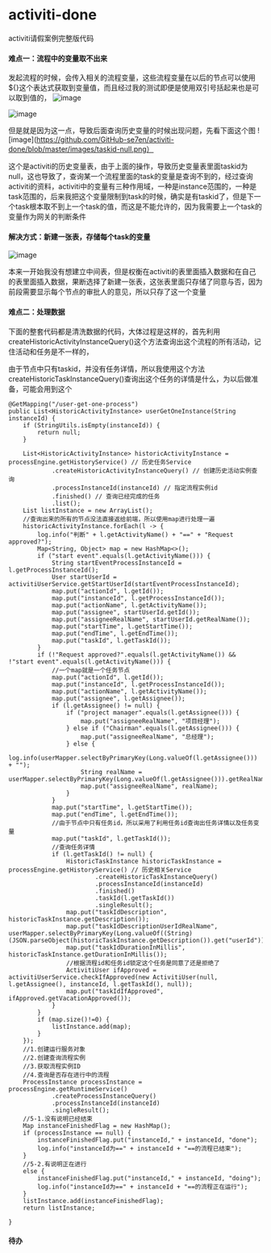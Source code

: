 # activiti-done
activiti请假案例完整版代码

#### 难点一：流程中的变量取不出来
发起流程的时候，会传入相关的流程变量，这些流程变量在以后的节点可以使用${}这个表达式获取到变量值，而且经过我的测试即便是使用双引号括起来也是可以取到值的，
![image](https://github.com/GitHub-se7en/activiti-done/blob/master/images/start-event.png)


![image](https://github.com/GitHub-se7en/activiti-done/blob/master/images/user-task.png)


但是就是因为这一点，导致后面查询历史变量的时候出现问题，先看下面这个图
![image](https://github.com/GitHub-se7en/activiti-done/blob/master/images/taskid-null.png）

这个是activiti的历史变量表，由于上面的操作，导致历史变量表里面taskid为null，这也导致了，查询某一个流程里面的task的变量是查询不到的，经过查询activiti的资料，activiti中的变量有三种作用域，一种是instance范围的，一种是task范围的，后来我把这个变量限制到task的时候，确实是有taskid了，但是下一个task根本取不到上一个task的值，而这是不能允许的，因为我需要上一个task的变量作为网关的判断条件

#### 解决方式：新建一张表，存储每个task的变量


![image](https://github.com/GitHub-se7en/activiti-done/blob/master/images/activiti-user.png)     

本来一开始我没有想建立中间表，但是权衡在activiti的表里面插入数据和在自己的表里面插入数据，果断选择了新建一张表，这张表里面只存储了同意与否，因为前段需要显示每个节点的审批人的意见，所以只存了这一个变量

#### 难点二：处理数据
下面的整套代码都是清洗数据的代码，大体过程是这样的，首先利用createHistoricActivityInstanceQuery()这个方法查询出这个流程的所有活动，记住活动和任务是不一样的，

由于节点中只有taskid，并没有任务详情，所以我使用这个方法createHistoricTaskInstanceQuery()查询出这个任务的详情是什么，为以后做准备，可能会用到这个


    @GetMapping("/user-get-one-process")
    public List<HistoricActivityInstance> userGetOneInstance(String instanceId) {
        if (StringUtils.isEmpty(instanceId)) {
            return null;
        }

        List<HistoricActivityInstance> historicActivityInstance = processEngine.getHistoryService() // 历史任务Service
                .createHistoricActivityInstanceQuery() // 创建历史活动实例查询
                .processInstanceId(instanceId) // 指定流程实例id
                .finished() // 查询已经完成的任务
                .list();
        List listInstance = new ArrayList();
        //查询出来的所有的节点没法直接返给前端，所以使用map进行处理一遍
        historicActivityInstance.forEach(l -> {
            log.info("判断" + l.getActivityName() + "==" + "Request approved?");
            Map<String, Object> map = new HashMap<>();
            if ("start event".equals(l.getActivityName())) {
                String startEventProcessInstanceId = l.getProcessInstanceId();
                User startUserId = activitiUserService.getStartUserId(startEventProcessInstanceId);
                map.put("actionId", l.getId());
                map.put("instanceId", l.getProcessInstanceId());
                map.put("actionName", l.getActivityName());
                map.put("assignee", startUserId.getId());
                map.put("assigneeRealName", startUserId.getRealName());
                map.put("startTime", l.getStartTime());
                map.put("endTime", l.getEndTime());
                map.put("taskId", l.getTaskId());
            }
            if (!"Request approved?".equals(l.getActivityName()) && !"start event".equals(l.getActivityName())) {
                //一个map就是一个任务节点
                map.put("actionId", l.getId());
                map.put("instanceId", l.getProcessInstanceId());
                map.put("actionName", l.getActivityName());
                map.put("assignee", l.getAssignee());
                if (l.getAssignee() != null) {
                    if ("project manager".equals(l.getAssignee())) {
                        map.put("assigneeRealName", "项目经理");
                    } else if ("Chairman".equals(l.getAssignee())) {
                        map.put("assigneeRealName", "总经理");
                    } else {
                        log.info(userMapper.selectByPrimaryKey(Long.valueOf(l.getAssignee())) + "");
                        String realName = userMapper.selectByPrimaryKey(Long.valueOf(l.getAssignee())).getRealName();
                        map.put("assigneeRealName", realName);
                    }
                }
                map.put("startTime", l.getStartTime());
                map.put("endTime", l.getEndTime());
                //由于节点中只有任务id，所以采用了利用任务id查询出任务详情以及任务变量
                map.put("taskId", l.getTaskId());
                //查询任务详情
                if (l.getTaskId() != null) {
                    HistoricTaskInstance historicTaskInstance = processEngine.getHistoryService() // 历史相关Service
                            .createHistoricTaskInstanceQuery()
                            .processInstanceId(instanceId)
                            .finished()
                            .taskId(l.getTaskId())
                            .singleResult();
                    map.put("taskIdDescription", historicTaskInstance.getDescription());
                    map.put("taskIdDescriptionUserIdRealName", userMapper.selectByPrimaryKey(Long.valueOf((String) (JSON.parseObject(historicTaskInstance.getDescription()).get("userId")))).getRealName());
                    map.put("taskIdDurationInMillis", historicTaskInstance.getDurationInMillis());
                    //根据流程id和任务id锁定这个任务是同意了还是拒绝了
                    ActivitiUser ifApproved = activitiUserService.checkIfApproved(new ActivitiUser(null, l.getAssignee(), instanceId, l.getTaskId(), null));
                    map.put("taskIdIfApproved", ifApproved.getVacationApproved());
                }
            }
            if (map.size()!=0) {
                listInstance.add(map);
            }
        });
        //1.创建运行服务对象
        //2.创建查询流程实例
        //3.获取流程实例ID
        //4.查询是否存在进行中的流程
        ProcessInstance processInstance = processEngine.getRuntimeService()
                .createProcessInstanceQuery()
                .processInstanceId(instanceId)
                .singleResult();
        //5-1.没有说明已经结束
        Map instanceFinishedFlag = new HashMap();
        if (processInstance == null) {
            instanceFinishedFlag.put("instanceId," + instanceId, "done");
            log.info("instanceId为==" + instanceId + "==的流程已结束");
        }
        //5-2.有说明正在进行
        else {
            instanceFinishedFlag.put("instanceId," + instanceId, "doing");
            log.info("instanceId为==" + instanceId + "==的流程正在运行");
        }
        listInstance.add(instanceFinishedFlag);
        return listInstance;

    }


#### 待办
